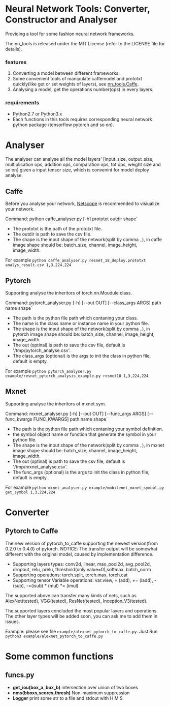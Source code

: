 # Neural Network Tools: Converter, Constructor and Analyser

 Providing a tool for some fashion neural network frameworks.
 
 The nn_tools is released under the MIT License (refer to the LICENSE file for details).

### features

1. Converting a model between different frameworks.
2. Some convenient tools of manipulate caffemodel and prototxt quickly(like get or set weights of layers), 
see [nn_tools.Caffe](https://github.com/hahnyuan/nn_tools/tree/master/Caffe).
3. Analysing a model, get the operations number(ops) in every layers.

### requirements

- Python2.7 or Python3.x
- Each functions in this tools requires corresponding neural network python package (tensorflow pytorch and so on).

# Analyser

The analyser can analyse all the model layers' [input_size, output_size, multiplication ops, addition ops, 
comparation ops, tot ops, weight size and so on] given a input tensor size, which is convenint for model deploy analyse.

## Caffe
Before you analyse your network, [Netscope](http://ethereon.github.io/netscope/#/editor)
is recommended to visiualize your network.

Command: python caffe_analyser.py [-h] prototxt outdir shape`
- The prototxt is the path of the prototxt file.
- The outdir is path to save the csv file.
- The shape is the input shape of the network(split by comma `,`), in caffe image shape should be: 
batch_size, channel, image_height, image_width.

For example `python caffe_analyser.py resnet_18_deploy.prototxt analys_result.csv 1,3,224,224`

## Pytorch
Supporting analyse the inheritors of torch.nn.Moudule class.

Command: pytorch_analyser.py [-h] [--out OUT] [--class_args ARGS] path name shape`
- The path is the python file path which contaning your class.
- The name is the class name or instance name in your python file.
- The shape is the input shape of the network(split by comma `,`), in pytorch image shape should be:
batch_size, channel, image_height, image_width.
- The out (optinal) is path to save the csv file, default is '/tmp/pytorch_analyse.csv'.
- The class_args (optional) is the args to init the class in python file, default is empty.

For example `python pytorch_analyser.py example/resnet_pytorch_analysis_example.py resnet18 1,3,224,224`


## Mxnet
Supporting analyse the inheritors of mxnet.sym.

Command: mxnet_analyser.py [-h] [--out OUT] [--func_args ARGS] [--func_kwargs FUNC_KWARGS] path name shape`
- The path is the python file path which contaning your symbol definition.
- the symbol object name or function that generate the symbol in your python file.
- The shape is the input shape of the network(split by comma `,`), in mxnet image shape should be:
batch_size, channel, image_height, image_width.
- The out (optinal) is path to save the csv file, default is '/tmp/mxnet_analyse.csv'.
- The func_args (optional) is the args to init the class in python file, default is empty.

For example `python mxnet_analyser.py example/mobilenet_mxnet_symbol.py get_symbol 1,3,224,224`

# Converter

## Pytorch to Caffe

The new version of pytorch_to_caffe supporting the newest version(from 0.2.0 to 0.4.0) of pytorch.
NOTICE: The transfer output will be somewhat different with the original model, caused by implementation difference.

- Supporting layers types: conv2d, linear, max_pool2d, avg_pool2d, dropout,
 relu, prelu, threshold(only value=0),softmax, batch_norm
- Supporting operations: torch.split, torch.max, torch.cat
- Supporting tensor Variable operations: var.view, + (add), += (iadd), -(sub), -=(isub)
 \* (mul) *= (imul)

The supported above can transfer many kinds of nets, 
such as AlexNet(tested), VGG(tested), ResNet(tested), Inception_V3(tested).

The supported layers concluded the most popular layers and operations.
 The other layer types will be added soon, you can ask me to add them in issues.

Example: please see file `example/alexnet_pytorch_to_caffe.py`. Just Run `python3 example/alexnet_pytorch_to_caffe.py`


# Some common functions

## funcs.py

- **get_iou(box_a, box_b)** intersection over union of two boxes
- **nms(bboxs,scores,thresh)** Non-maximum suppression
- **Logger** print some str to a file and stdout with H M S

